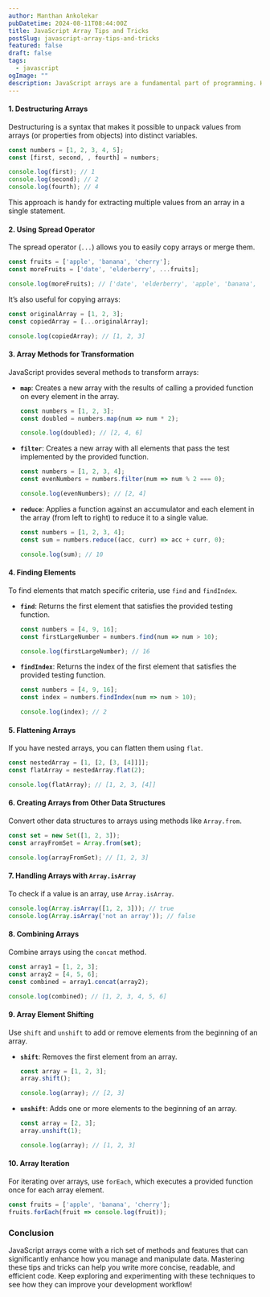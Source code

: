 ```yaml
---
author: Manthan Ankolekar
pubDatetime: 2024-08-11T08:44:00Z
title: JavaScript Array Tips and Tricks
postSlug: javascript-array-tips-and-tricks
featured: false
draft: false
tags:
  - javascript
ogImage: ""
description: JavaScript arrays are a fundamental part of programming. Here are valuable tips and tricks for working with arrays in JavaScript.
---
```


#### 1. **Destructuring Arrays**

Destructuring is a syntax that makes it possible to unpack values from arrays (or properties from objects) into distinct variables.

```javascript
const numbers = [1, 2, 3, 4, 5];
const [first, second, , fourth] = numbers;

console.log(first); // 1
console.log(second); // 2
console.log(fourth); // 4
```

This approach is handy for extracting multiple values from an array in a single statement.

#### 2. **Using Spread Operator**

The spread operator (`...`) allows you to easily copy arrays or merge them.

```javascript
const fruits = ['apple', 'banana', 'cherry'];
const moreFruits = ['date', 'elderberry', ...fruits];

console.log(moreFruits); // ['date', 'elderberry', 'apple', 'banana', 'cherry']
```

It’s also useful for copying arrays:

```javascript
const originalArray = [1, 2, 3];
const copiedArray = [...originalArray];

console.log(copiedArray); // [1, 2, 3]
```

#### 3. **Array Methods for Transformation**

JavaScript provides several methods to transform arrays:

- **`map`**: Creates a new array with the results of calling a provided function on every element in the array.

  ```javascript
  const numbers = [1, 2, 3];
  const doubled = numbers.map(num => num * 2);

  console.log(doubled); // [2, 4, 6]
  ```

- **`filter`**: Creates a new array with all elements that pass the test implemented by the provided function.

  ```javascript
  const numbers = [1, 2, 3, 4];
  const evenNumbers = numbers.filter(num => num % 2 === 0);

  console.log(evenNumbers); // [2, 4]
  ```

- **`reduce`**: Applies a function against an accumulator and each element in the array (from left to right) to reduce it to a single value.

  ```javascript
  const numbers = [1, 2, 3, 4];
  const sum = numbers.reduce((acc, curr) => acc + curr, 0);

  console.log(sum); // 10
  ```

#### 4. **Finding Elements**

To find elements that match specific criteria, use `find` and `findIndex`.

- **`find`**: Returns the first element that satisfies the provided testing function.

  ```javascript
  const numbers = [4, 9, 16];
  const firstLargeNumber = numbers.find(num => num > 10);

  console.log(firstLargeNumber); // 16
  ```

- **`findIndex`**: Returns the index of the first element that satisfies the provided testing function.

  ```javascript
  const numbers = [4, 9, 16];
  const index = numbers.findIndex(num => num > 10);

  console.log(index); // 2
  ```

#### 5. **Flattening Arrays**

If you have nested arrays, you can flatten them using `flat`.

```javascript
const nestedArray = [1, [2, [3, [4]]]];
const flatArray = nestedArray.flat(2);

console.log(flatArray); // [1, 2, 3, [4]]
```

#### 6. **Creating Arrays from Other Data Structures**

Convert other data structures to arrays using methods like `Array.from`.

```javascript
const set = new Set([1, 2, 3]);
const arrayFromSet = Array.from(set);

console.log(arrayFromSet); // [1, 2, 3]
```

#### 7. **Handling Arrays with `Array.isArray`**

To check if a value is an array, use `Array.isArray`.

```javascript
console.log(Array.isArray([1, 2, 3])); // true
console.log(Array.isArray('not an array')); // false
```

#### 8. **Combining Arrays**

Combine arrays using the `concat` method.

```javascript
const array1 = [1, 2, 3];
const array2 = [4, 5, 6];
const combined = array1.concat(array2);

console.log(combined); // [1, 2, 3, 4, 5, 6]
```

#### 9. **Array Element Shifting**

Use `shift` and `unshift` to add or remove elements from the beginning of an array.

- **`shift`**: Removes the first element from an array.

  ```javascript
  const array = [1, 2, 3];
  array.shift();

  console.log(array); // [2, 3]
  ```

- **`unshift`**: Adds one or more elements to the beginning of an array.

  ```javascript
  const array = [2, 3];
  array.unshift(1);

  console.log(array); // [1, 2, 3]
  ```

#### 10. **Array Iteration**

For iterating over arrays, use `forEach`, which executes a provided function once for each array element.

```javascript
const fruits = ['apple', 'banana', 'cherry'];
fruits.forEach(fruit => console.log(fruit));
```

### Conclusion

JavaScript arrays come with a rich set of methods and features that can significantly enhance how you manage and manipulate data. Mastering these tips and tricks can help you write more concise, readable, and efficient code. Keep exploring and experimenting with these techniques to see how they can improve your development workflow!
